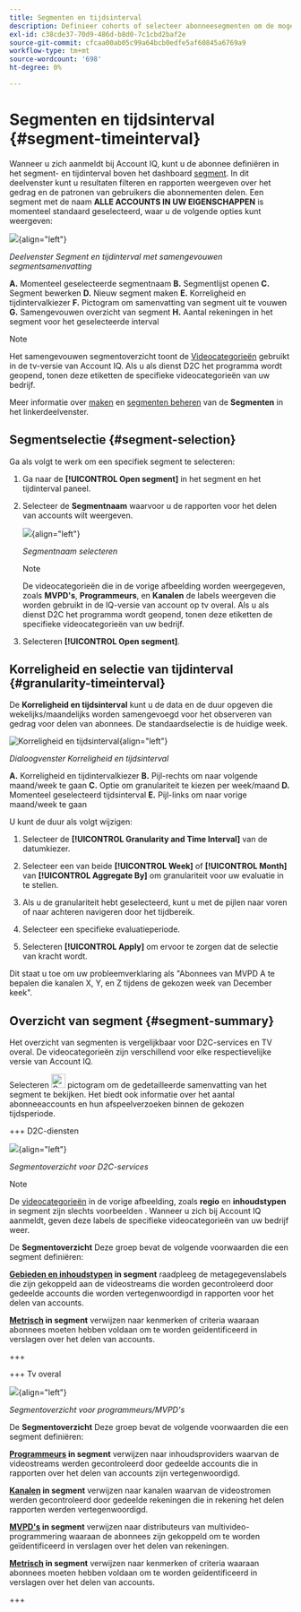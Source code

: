 ```yaml
---
title: Segmenten en tijdsinterval
description: Definieer cohorts of selecteer abonneesegmenten om de mogelijkheden en patronen van uw kanaalviewers voor het delen van accounts te meten en grafische gereedschappen en rapporten te gebruiken in Account IQ.
exl-id: c38cde37-70d9-486d-b8d0-7c1cbd2baf2e
source-git-commit: cfcaa00ab05c99a64bcb0edfe5af60845a6769a9
workflow-type: tm+mt
source-wordcount: '698'
ht-degree: 0%

---
```



# Segmenten en tijdsinterval {#segment-timeinterval}

Wanneer u zich aanmeldt bij Account IQ, kunt u de abonnee definiëren in het segment- en tijdinterval boven het dashboard [segment](product-concepts.md#segmet-def). In dit deelvenster kunt u resultaten filteren en rapporten weergeven over het gedrag en de patronen van gebruikers die abonnementen delen. Een segment met de naam **ALLE ACCOUNTS IN UW EIGENSCHAPPEN** is momenteel standaard geselecteerd, waar u de volgende opties kunt weergeven:

![](assets/new-segment-selector-collapsed.png){align="left"}

*Deelvenster Segment en tijdinterval met samengevouwen segmentsamenvatting*

**A.** Momenteel geselecteerde segmentnaam **B.** Segmentlijst openen **C.** Segment bewerken **D.** Nieuw segment maken **E.** Korreligheid en tijdintervalkiezer **F.** Pictogram om samenvatting van segment uit te vouwen **G.** Samengevouwen overzicht van segment **H.** Aantal rekeningen in het segment voor het geselecteerde interval

>[!NOTE]
>
> Het samengevouwen segmentoverzicht toont de [Videocategorieën](product-concepts.md#video-category-def) gebruikt in de tv-versie van Account IQ. Als u als dienst D2C het programma wordt geopend, tonen deze etiketten de specifieke videocategorieën van uw bedrijf.

Meer informatie over [maken](work-with-segments.md#create-new-segment) en [segmenten beheren](work-with-segments.md#manage-segment) van de **Segmenten** in het linkerdeelvenster.

## Segmentselectie {#segment-selection}

Ga als volgt te werk om een specifiek segment te selecteren:

1. Ga naar de **[!UICONTROL Open segment]** in het segment en het tijdinterval paneel.
1. Selecteer de **Segmentnaam** waarvoor u de rapporten voor het delen van accounts wilt weergeven.

   ![](assets/open-segment.png){align="left"}

   *Segmentnaam selecteren*

   >[!NOTE]
   >
   > De videocategorieën die in de vorige afbeelding worden weergegeven, zoals **MVPD&#39;s**, **Programmeurs**, en **Kanalen** de labels weergeven die worden gebruikt in de IQ-versie van account op tv overal. Als u als dienst D2C het programma wordt geopend, tonen deze etiketten de specifieke videocategorieën van uw bedrijf.

1. Selecteren **[!UICONTROL Open segment]**.


## Korreligheid en selectie van tijdinterval {#granularity-timeinterval}

De **Korreligheid en tijdsinterval** kunt u de data en de duur opgeven die wekelijks/maandelijks worden samengevoegd voor het observeren van gedrag voor delen van abonnees. De standaardselectie is de huidige week.

![Korreligheid en tijdsinterval](assets/granularity-timeinterval-weekwise.png){align="left"}

*Dialoogvenster Korreligheid en tijdsinterval*

**A.** Korreligheid en tijdintervalkiezer **B.** Pijl-rechts om naar volgende maand/week te gaan **C.** Optie om granulariteit te kiezen per week/maand **D.** Momenteel geselecteerd tijdsinterval **E.** Pijl-links om naar vorige maand/week te gaan

U kunt de duur als volgt wijzigen:

1. Selecteer de **[!UICONTROL Granularity and Time Interval]** van de datumkiezer.

1. Selecteer een van beide **[!UICONTROL Week]** of **[!UICONTROL Month]** van **[!UICONTROL Aggregate By]** om granulariteit voor uw evaluatie in te stellen.

1. Als u de granulariteit hebt geselecteerd, kunt u met de pijlen naar voren of naar achteren navigeren door het tijdbereik.

1. Selecteer een specifieke evaluatieperiode.

1. Selecteren **[!UICONTROL Apply]** om ervoor te zorgen dat de selectie van kracht wordt.

Dit staat u toe om uw probleemverklaring als &quot;Abonnees van MVPD A te bepalen die kanalen X, Y, en Z tijdens de gekozen week van December keek&quot;.

## Overzicht van segment {#segment-summary}

Het overzicht van segmenten is vergelijkbaar voor D2C-services en TV overal. De videocategorieën zijn verschillend voor elke respectievelijke versie van Account IQ.

Selecteren <img alt= "Overzicht van segment uitvouwen" src="./assets/expand-segment-summary.svg" width="25"> pictogram om de gedetailleerde samenvatting van het segment te bekijken. Het biedt ook informatie over het aantal abonneeaccounts en hun afspeelverzoeken binnen de gekozen tijdsperiode.

+++ D2C-diensten

![](assets/segment-panel-d2c.png){align="left"}

*Segmentoverzicht voor D2C-services*

>[!NOTE]
>
>De [videocategorieën](product-concepts.md#video-category-def) in de vorige afbeelding, zoals **regio** en **inhoudstypen** in segment zijn slechts voorbeelden . Wanneer u zich bij Account IQ aanmeldt, geven deze labels de specifieke videocategorieën van uw bedrijf weer.

De **Segmentoverzicht** Deze groep bevat de volgende voorwaarden die een segment definiëren:

**[Gebieden en inhoudstypen](product-concepts.md#video-category-def) in segment** raadpleeg de metagegevenslabels die zijn gekoppeld aan de videostreams die worden gecontroleerd door gedeelde accounts die worden vertegenwoordigd in rapporten voor het delen van accounts.

**[Metrisch](product-concepts.md#metric) in segment** verwijzen naar kenmerken of criteria waaraan abonnees moeten hebben voldaan om te worden geïdentificeerd in verslagen over het delen van accounts.

+++

+++ Tv overal

![](assets/segment-panel-programmers-mvpd.png){align="left"}

*Segmentoverzicht voor programmeurs/MVPD&#39;s*

De **Segmentoverzicht** Deze groep bevat de volgende voorwaarden die een segment definiëren:

**[Programmeurs](product-concepts.md#programmer-def) in segment**  verwijzen naar inhoudsproviders waarvan de videostreams werden gecontroleerd door gedeelde accounts die in rapporten over het delen van accounts zijn vertegenwoordigd.

**[Kanalen](product-concepts.md#channel-def) in segment** verwijzen naar kanalen waarvan de videostromen werden gecontroleerd door gedeelde rekeningen die in rekening het delen rapporten werden vertegenwoordigd.

**[MVPD&#39;s](product-concepts.md#mvpd-def) in segment** verwijzen naar distributeurs van multivideo-programmering waaraan de abonnees zijn gekoppeld om te worden geïdentificeerd in verslagen over het delen van rekeningen.

**[Metrisch](product-concepts.md#metric) in segment** verwijzen naar kenmerken of criteria waaraan abonnees moeten hebben voldaan om te worden geïdentificeerd in verslagen over het delen van accounts.

+++
